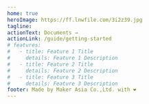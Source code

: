 ```yaml
---
home: true
heroImage: https://ff.lnwfile.com/3i2z39.jpg
tagline:
actionText: Documents →
actionLink: /guide/getting-started
# features:
#   - title: Feature 1 Title
#     details: Feature 1 Description
#   - title: Feature 2 Title
#     details: Feature 2 Description
#   - title: Feature 3 Title
#     details: Feature 3 Description
footer: Made by Maker Asia Co.,Ltd. with ❤️
---
```

